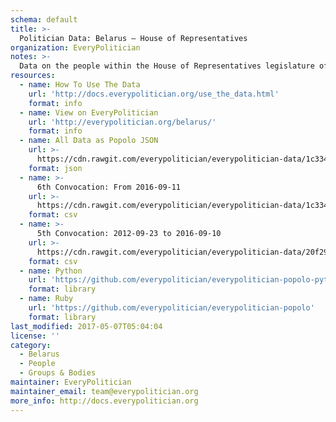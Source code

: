 ```yaml
---
schema: default
title: >-
  Politician Data: Belarus — House of Representatives
organization: EveryPolitician
notes: >-
  Data on the people within the House of Representatives legislature of Belarus.
resources:
  - name: How To Use The Data
    url: 'http://docs.everypolitician.org/use_the_data.html'
    format: info
  - name: View on EveryPolitician
    url: 'http://everypolitician.org/belarus/'
    format: info
  - name: All Data as Popolo JSON
    url: >-
      https://cdn.rawgit.com/everypolitician/everypolitician-data/1c33470b54d0c95445e97a468a482f568d0cbe98/data/Belarus/Chamber/ep-popolo-v1.0.json
    format: json
  - name: >-
      6th Convocation: From 2016-09-11
    url: >-
      https://cdn.rawgit.com/everypolitician/everypolitician-data/1c33470b54d0c95445e97a468a482f568d0cbe98/data/Belarus/Chamber/term-6.csv
    format: csv
  - name: >-
      5th Convocation: 2012-09-23 to 2016-09-10
    url: >-
      https://cdn.rawgit.com/everypolitician/everypolitician-data/20f29b1769f4d04235d8be330169e7f9bd0d06a8/data/Belarus/Chamber/term-5.csv
    format: csv
  - name: Python
    url: 'https://github.com/everypolitician/everypolitician-popolo-python'
    format: library
  - name: Ruby
    url: 'https://github.com/everypolitician/everypolitician-popolo'
    format: library
last_modified: 2017-05-07T05:04:04
license: ''
category:
  - Belarus
  - People
  - Groups & Bodies
maintainer: EveryPolitician
maintainer_email: team@everypolitician.org
more_info: http://docs.everypolitician.org
---
```

